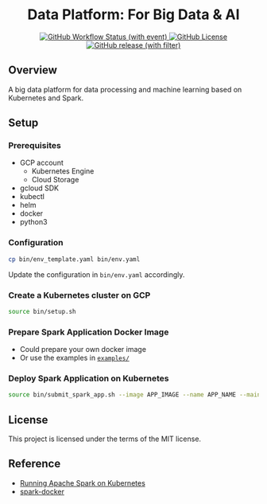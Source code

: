 <h1 align="center">Data Platform: For Big Data & AI</h2>
<p align="center">
    <a href="https://github.com/xuwenyihust/Data-Platform/actions/workflows/build-deploy-examples.yml">
        <img alt="GitHub Workflow Status (with event)" src="https://img.shields.io/github/actions/workflow/status/xuwenyihust/Data-Platform/build-deploy-examples.yml?logo=github&label=build%20%20examples">
    </a>
    <a href="https://github.com/xuwenyihust/Data-Platform/blob/main/LICENSE">
        <img alt="GitHub License" src="https://img.shields.io/github/license/xuwenyihust/Data-Platform?link=https%3A%2F%2Fgithub.com%2Fxuwenyihust%2FData-Platform%2Fblob%2Fmain%2FLICENSE">
    </a>
        <a href="">
        <img alt="GitHub release (with filter)" src="https://img.shields.io/github/v/release/xuwenyihust/Data-Platform">
    </a>
</p>

## Overview
A big data platform for data processing and machine learning based on Kubernetes and Spark.

## Setup
### Prerequisites
- GCP account
  - Kubernetes Engine
  - Cloud Storage
- gcloud SDK
- kubectl
- helm
- docker
- python3

### Configuration
```bash
cp bin/env_template.yaml bin/env.yaml
```

Update the configuration in `bin/env.yaml` accordingly.

### Create a Kubernetes cluster on GCP
```bash
source bin/setup.sh
```

### Prepare Spark Application Docker Image
- Could prepare your own docker image
- Or use the examples in [`examples/`](examples/)

### Deploy Spark Application on Kubernetes
```bash
source bin/submit_spark_app.sh --image APP_IMAGE --name APP_NAME --main MAIN_CLASS --jar JAR_FILE
```

## License
This project is licensed under the terms of the MIT license.

## Reference
- [Running Apache Spark on Kubernetes](https://medium.com/empathyco/running-apache-spark-on-kubernetes-2e64c73d0bb2)
- [spark-docker](https://github.com/apache/spark-docker)